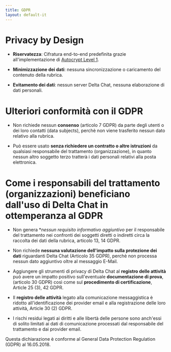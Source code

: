 ```yaml
---
title: GDPR
layout: default-it
---
```




<!-- GENERATED FILE -- DO NOT EDIT -->



# Privacy by Design

- **Riservatezza**: Cifratura end-to-end predefinita grazie all'implementazione di [Autocrypt
  Level 1](https://autocrypt.org).

- **Minimizzazione dei dati**: nessuna sincronizzazione o caricamento del contenuto della rubrica.

- **Evitamento dei dati**: nessun server Delta Chat, nessuna elaborazione di dati personali.


# Ulteriori conformità con il GDPR 

- Non richiede nessun **consenso** (articolo 7 GDPR) da parte degli utenti o dei loro contatti (data subjects), perchè non viene trasferito nessun dato relativo alla rubrica.

- Può essere usato **senza richiedere un contratto o altre istruzioni** da qualsiasi responsabile del trattamento (organizzazione), in quanto nessun altro soggetto terzo tratterà i dati personali relativi alla posta elettronica.

# Come i responsabili del trattamento (organizzazioni) beneficiano dall'uso di Delta Chat in ottemperanza al GDPR

- Non genera **nessun requisito informativo aggiuntivo* per il responsabile del trattamento nei confronti dei soggetti diretti o indiretti 
circa la raccolta dei dati della rubrica, articolo 13, 14 GDPR.

- Non richiede **nessuna valutazione dell'impatto sulla protezione dei dati** riguardanti Delta Chat (Articolo 35 GDPR), perchè non processa nessun dato aggiuntivo oltre al messaggio E-Mail.

- Aggiungere gli strumenti di privacy di Delta Chat al 
  **registro delle attività** può avere un impatto positivo 
  sull'eventuale **documentazione di prova**, (articolo 30 GDPR) 
  così come sul **procedimento di certificazione**, Article 25 (3), 42 GDPR.

- Il **registro delle attività** legato alla comunicazione messaggistica è
  ridotto all'identificazione dei provider email e alla registrazione delle loro attività, Article 30 (2) GDPR.

- I rischi residui legati ai diritti e alle libertà delle persone 
  sono anch'essi di solito limitati ai dati di comunicazione processati 
  dal responsabile del trattamento e dai provider email.


Questa dichiarazione è conforme al General Data Protection Regulation (GDPR) al 16.05.2018.

